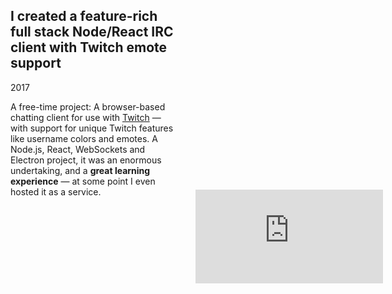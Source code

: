 <div style="float: right; margin: 0 -12rem 1.5rem 1.5rem; width: 25rem;">
<div class="vimeo-container" style="padding-top:79.82%"><iframe src="https://player.vimeo.com/video/854008926?badge=0&amp;autopause=0&amp;player_id=0&amp;app_id=58479&amp;muted=1&amp;autoplay=1&amp;loop=1&amp;background=1" frameborder="0" allow="autoplay; fullscreen; picture-in-picture"></iframe></div>
</div>

## I created a feature-rich full stack Node/React IRC client with Twitch emote support

<p class="meta">2017</p>

<!-- I've been hanging out a lot on the live streaming website Twitch over the years. I've gained a big group of friends I got to know over the website. Chatting in Twitch chat is a way I've done a lot of socialization.

But I wanted to keep the connection going even when I wasn't viewing a live stream with friends. -->

A free-time project: A browser-based chatting client for use with [Twitch](https://www.twitch.tv/) — with support for unique Twitch features like username colors and emotes. A Node.js, React, WebSockets and Electron project, it was an enormous undertaking, and a **great learning experience** — at some point I even hosted it as a service. <br style="clear:right" />
